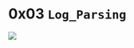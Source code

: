 # 0x03 `Log_Parsing`
![](https://pub.mdpi-res.com/applsci/applsci-13-04930/article_deploy/html/images/applsci-13-04930-g002.png?1681459199)
